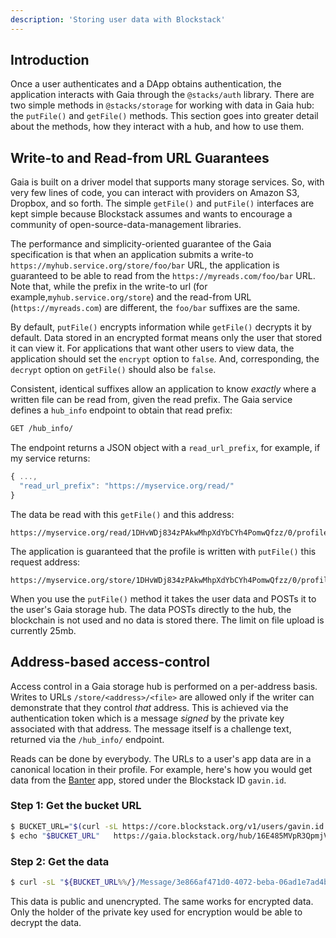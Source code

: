 ```yaml
---
description: 'Storing user data with Blockstack'
---
```


## Introduction

Once a user authenticates and a DApp obtains authentication, the application interacts with Gaia through the
`@stacks/auth` library. There are two simple methods in `@stacks/storage` for working with data in Gaia hub:
the `putFile()` and `getFile()` methods. This section goes into greater detail about the methods, how they
interact with a hub, and how to use them.

## Write-to and Read-from URL Guarantees

Gaia is built on a driver model that supports many storage services. So, with
very few lines of code, you can interact with providers on Amazon S3, Dropbox,
and so forth. The simple `getFile()` and `putFile()` interfaces are kept simple
because Blockstack assumes and wants to encourage a community of
open-source-data-management libraries.

The performance and simplicity-oriented guarantee of the Gaia specification is
that when an application submits a write-to
`https://myhub.service.org/store/foo/bar` URL, the application is guaranteed to
be able to read from the `https://myreads.com/foo/bar` URL. Note that, while the
prefix in the write-to url (for example,`myhub.service.org/store`) and the read-from URL
(`https://myreads.com`) are different, the `foo/bar` suffixes are the same.

By default, `putFile()` encrypts information while `getFile()` decrypts it by default. Data stored in an
encrypted format means only the user that stored it can view it. For applications that want other users to
view data, the application should set the `encrypt` option to `false`. And, corresponding, the `decrypt`
option on `getFile()` should also be `false`.

Consistent, identical suffixes allow an application to know _exactly_ where a
written file can be read from, given the read prefix. The Gaia service defines a `hub_info` endpoint to obtain
that read prefix:

```bash
GET /hub_info/
```

The endpoint returns a JSON object with a `read_url_prefix`, for example, if my service returns:

```jsx
{ ...,
  "read_url_prefix": "https://myservice.org/read/"
}
```

The data be read with this `getFile()` and this address:

```
https://myservice.org/read/1DHvWDj834zPAkwMhpXdYbCYh4PomwQfzz/0/profile.json
```

The application is guaranteed that the profile is written with `putFile()` this request address:

```
https://myservice.org/store/1DHvWDj834zPAkwMhpXdYbCYh4PomwQfzz/0/profile.json
```

When you use the `putFile()` method it takes the user data and POSTs it to the user's Gaia storage hub.
The data POSTs directly to the hub, the blockchain is not used and no data is stored there. The limit on
file upload is currently 25mb.

## Address-based access-control

Access control in a Gaia storage hub is performed on a per-address basis.
Writes to URLs `/store/<address>/<file>` are allowed only if the writer can
demonstrate that they control _that_ address. This is achieved via the
authentication token which is a message _signed_ by the private key associated
with that address. The message itself is a challenge text, returned via the
`/hub_info/` endpoint.

Reads can be done by everybody. The URLs to a user's app data are in a canonical location in their profile.
For example, here's how you would get data from the [Banter](https://banter.pub/) app, stored under the
Blockstack ID `gavin.id`.

### Step 1: Get the bucket URL

```bash
$ BUCKET_URL="$(curl -sL https://core.blockstack.org/v1/users/gavin.id | jq -r '."gavin.id"["profile"]["apps"]["https://banter.pub"]')" ￼
$ echo "$BUCKET_URL" ￼ https://gaia.blockstack.org/hub/16E485MVpR3QpmjVkRgej7ya2Vnzu3jyTR/
```

### Step 2: Get the data

```bash
$ curl -sL "${BUCKET_URL%%/}/Message/3e866af471d0-4072-beba-06ad1e7ad4bd" ￼ {"content":"Anyone here?","votes":[],"createdBy":"gavin.id",...}
```

This data is public and unencrypted. The same works for encrypted data. Only the holder of the private key used for encryption would be able to decrypt the data.
